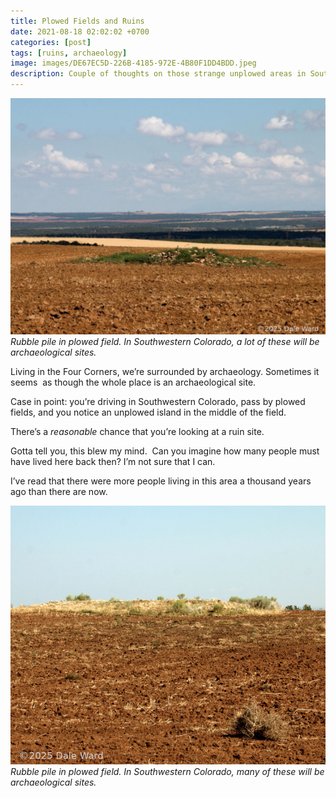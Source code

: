 ```yaml
---
title: Plowed Fields and Ruins
date: 2021-08-18 02:02:02 +0700
categories: [post]
tags: [ruins, archaeology]
image: images/DE67EC5D-226B-4185-972E-4B80F1DD4BDD.jpeg
description: Couple of thoughts on those strange unplowed areas in Southwestern fields
---
```


![picture](images/DE67EC5D-226B-4185-972E-4B80F1DD4BDD.jpeg)
*Rubble pile in plowed field. In Southwestern Colorado, a lot of these will be archaeological sites.*

Living in the Four Corners, we’re surrounded by archaeology. Sometimes it seems  as though the whole place is an archaeological site.

Case in point: you’re driving in Southwestern Colorado, pass by plowed fields, and you notice an unplowed island in the middle of the field.

There’s a _reasonable_ chance that you’re looking at a ruin site.

Gotta tell you, this blew my mind.  Can you imagine how many people must have lived here back then? I’m not sure that I can.

I’ve read that there were more people living in this area a thousand years ago than there are now.

![picture](images/399A5D7B-EED4-4F79-BB19-F6B4DDF0855A.jpeg)
*Rubble pile in plowed field. In Southwestern Colorado, many of these will be archaeological sites.*